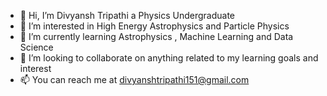 - 👋 Hi, I’m Divyansh Tripathi a Physics Undergraduate 
- 👀 I’m interested in High Energy Astrophysics and Particle Physics
- 🌱 I’m currently learning Astrophysics , Machine Learning and Data Science
- 💞️ I’m looking to collaborate on anything related to my learning goals and interest
- 📫 You can reach me at divyanshtripathi151@gmail.com

<!---
HIGGS317/HIGGS317 is a ✨ special ✨ repository because its `README.md` (this file) appears on your GitHub profile.
You can click the Preview link to take a look at your changes.
--->

